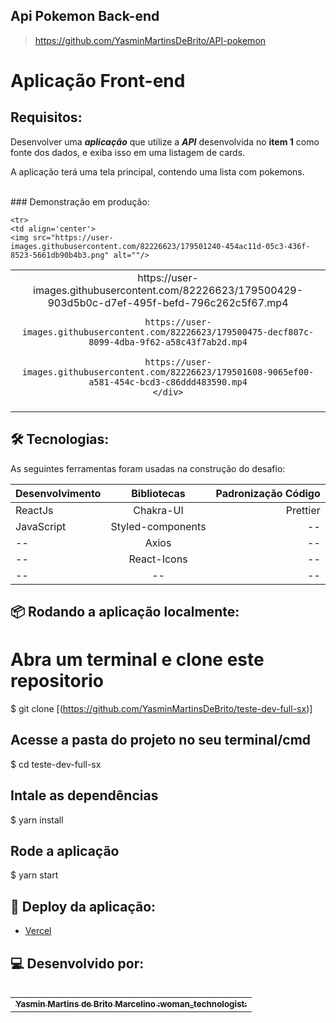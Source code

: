 ## Api Pokemon Back-end
>https://github.com/YasminMartinsDeBrito/API-pokemon



# Aplicação Front-end 
## Requisitos:
Desenvolver uma **_aplicação_** que utilize a **_API_** desenvolvida no **item 1** como fonte dos dados, e exiba isso em uma listagem de cards.

A aplicação terá uma tela principal, contendo uma lista com pokemons.

<br>
### Demonstração em produção:
<table align='center'>
<tr>
<td align='center'>
    <div>
        https://user-images.githubusercontent.com/82226623/179500429-903d5b0c-d7ef-495f-befd-796c262c5f67.mp4
    
        https://user-images.githubusercontent.com/82226623/179500475-decf807c-8099-4dba-9f62-a58c43f7ab2d.mp4
   
        https://user-images.githubusercontent.com/82226623/179501608-9065ef00-a581-454c-bcd3-c86ddd483590.mp4
    </div>
    
</tr>
    
    <tr>
    <td align='center'>
    <img src="https://user-images.githubusercontent.com/82226623/179501240-454ac11d-05c3-436f-8523-5661db90b4b3.png" alt=""/>
</tr>
<tr>
    <td align='center'>
    <img src="https://user-images.githubusercontent.com/82226623/179501169-d32ab709-3935-49cb-850b-05bf917ac0a3.png" alt=""/>
</tr>
</table>

## 🛠 Tecnologias: 

As seguintes ferramentas foram usadas na construção do desafio:


| Desenvolvimento       | Bibliotecas           | Padronização Código  |
| ------------- |:-------------:| -----:|
| ReactJs      | Chakra-UI | Prettier |
| JavaScript      | Styled-components      |   --   |
|       --        |Axios|         --     |
|   --    | React-Icons |      --        |   
|    --   | -- |        --      |     

## :package: Rodando a aplicação localmente:

# Abra um terminal e clone este repositorio
$ git clone [(https://github.com/YasminMartinsDeBrito/teste-dev-full-sx)]

## Acesse a pasta do projeto no seu terminal/cmd
$ cd teste-dev-full-sx

## Intale as dependências
$ yarn install

## Rode a aplicação
$ yarn start

## 🚀 Deploy da aplicação:
 - <a href="https://teste-dev-full-sx.vercel.app" target="_blank" >Vercel</a>

## 💻 Desenvolvido por:
  
   
<table align="left">
  <tr>
     <td align="center">
      <a href="https://github.com/YasminMartinsDeBrito">
        <sub>
          <b> Yasmin Martins de Brito Marcelino  :woman_technologist: </b>
        </sub>
      </a>       
  </tr>
</table>
